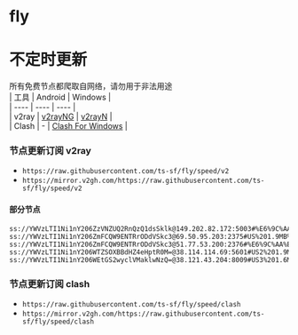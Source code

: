 # fly
# 不定时更新
所有免费节点都爬取自网络，请勿用于非法用途  
|  工具  | Android  | Windows  |  
|  ----  | ----   | ----  |  
| v2ray  | [v2rayNG](https://github.com/2dust/v2rayNG/releases) | [v2rayN](https://github.com/2dust/v2rayN/releases) |  
| Clash  | - | [Clash For Windows](https://github.com/2dust/clashN/releases) | 
  
### 节点更新订阅  v2ray
- `https://raw.githubusercontent.com/ts-sf/fly/speed/v2`  
- `https://mirror.v2gh.com/https://raw.githubusercontent.com/ts-sf/fly/speed/v2`  

#### 部分节点  
``` 
ss://YWVzLTI1Ni1nY206ZzVNZUQ2RnQzQ1dsSklk@149.202.82.172:5003#%E6%9C%AA%E7%9F%A54%201.8MB%2Fs
ss://YWVzLTI1Ni1nY206ZmFCQW9ENTRrODdVSkc3@69.50.95.203:2375#US%201.9MB%2Fs
ss://YWVzLTI1Ni1nY206ZmFCQW9ENTRrODdVSkc3@51.77.53.200:2376#%E6%9C%AA%E7%9F%A57%20429.4KB%2Fs
ss://YWVzLTI1Ni1nY206WTZSOXBBdHZ4eHptR0M=@38.114.114.69:5601#US2%201.9MB%2Fs
ss://YWVzLTI1Ni1nY206WEtGS2wyclVMaklwNzQ=@38.121.43.204:8009#US3%201.6MB%2Fs
```
### 节点更新订阅  clash
- `https://raw.githubusercontent.com/ts-sf/fly/speed/clash`  
- `https://mirror.v2gh.com/https://raw.githubusercontent.com/ts-sf/fly/speed/clash`  


